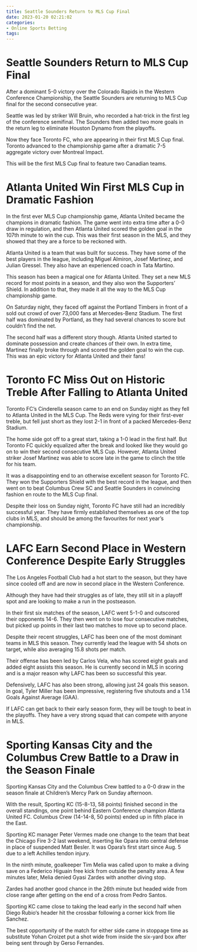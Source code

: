 ```yaml
---
title: Seattle Sounders Return to MLS Cup Final
date: 2023-01-20 02:21:02
categories:
- Online Sports Betting
tags:
---
```



#  Seattle Sounders Return to MLS Cup Final

After a dominant 5-0 victory over the Colorado Rapids in the Western Conference Championship, the Seattle Sounders are returning to MLS Cup final for the second consecutive year.

Seattle was led by striker Will Bruin, who recorded a hat-trick in the first leg of the conference semifinal. The Sounders then added two more goals in the return leg to eliminate Houston Dynamo from the playoffs.

Now they face Toronto FC, who are appearing in their first MLS Cup final. Toronto advanced to the championship game after a dramatic 7-5 aggregate victory over Montreal Impact.

This will be the first MLS Cup final to feature two Canadian teams.

#  Atlanta United Win First MLS Cup in Dramatic Fashion

In the first ever MLS Cup championship game, Atlanta United became the champions in dramatic fashion. The game went into extra time after a 0-0 draw in regulation, and then Atlanta United scored the golden goal in the 107th minute to win the cup. This was their first season in the MLS, and they showed that they are a force to be reckoned with.

Atlanta United is a team that was built for success. They have some of the best players in the league, including Miguel Almiron, Josef Martinez, and Julian Gressel. They also have an experienced coach in Tata Martino.

This season has been a magical one for Atlanta United. They set a new MLS record for most points in a season, and they also won the Supporters’ Shield. In addition to that, they made it all the way to the MLS Cup championship game.

On Saturday night, they faced off against the Portland Timbers in front of a sold out crowd of over 73,000 fans at Mercedes-Benz Stadium. The first half was dominated by Portland, as they had several chances to score but couldn’t find the net.

The second half was a different story though. Atlanta United started to dominate possession and create chances of their own. In extra time, Martinez finally broke through and scored the golden goal to win the cup. This was an epic victory for Atlanta United and their fans!

#  Toronto FC Miss Out on Historic Treble After Falling to Atlanta United

Toronto FC’s Cinderella season came to an end on Sunday night as they fell to Atlanta United in the MLS Cup. The Reds were vying for their first-ever treble, but fell just short as they lost 2-1 in front of a packed Mercedes-Benz Stadium.

The home side got off to a great start, taking a 1-0 lead in the first half. But Toronto FC quickly equalized after the break and looked like they would go on to win their second consecutive MLS Cup. However, Atlanta United striker Josef Martinez was able to score late in the game to clinch the title for his team.

It was a disappointing end to an otherwise excellent season for Toronto FC. They won the Supporters Shield with the best record in the league, and then went on to beat Columbus Crew SC and Seattle Sounders in convincing fashion en route to the MLS Cup final.

Despite their loss on Sunday night, Toronto FC have still had an incredibly successful year. They have firmly established themselves as one of the top clubs in MLS, and should be among the favourites for next year’s championship.

#  LAFC Earn Second Place in Western Conference Despite Early Struggles

The Los Angeles Football Club had a hot start to the season, but they have since cooled off and are now in second place in the Western Conference.

Although they have had their struggles as of late, they still sit in a playoff spot and are looking to make a run in the postseason.

In their first six matches of the season, LAFC went 5-1-0 and outscored their opponents 14-6. They then went on to lose four consecutive matches, but picked up points in their last two matches to move up to second place.

Despite their recent struggles, LAFC has been one of the most dominant teams in MLS this season. They currently lead the league with 54 shots on target, while also averaging 15.8 shots per match.

Their offense has been led by Carlos Vela, who has scored eight goals and added eight assists this season. He is currently second in MLS in scoring and is a major reason why LAFC has been so successful this year.

 Defensively, LAFC has also been strong, allowing just 24 goals this season. In goal, Tyler Miller has been impressive, registering five shutouts and a 1.14 Goals Against Average (GAA).

If LAFC can get back to their early season form, they will be tough to beat in the playoffs. They have a very strong squad that can compete with anyone in MLS.

#  Sporting Kansas City and the Columbus Crew Battle to a Draw in the Season Finale

 Sporting Kansas City and the Columbus Crew battled to a 0-0 draw in the season finale at Children’s Mercy Park on Sunday afternoon.

With the result, Sporting KC (15-8-13, 58 points) finished second in the overall standings, one point behind Eastern Conference champion Atlanta United FC. Columbus Crew (14-14-8, 50 points) ended up in fifth place in the East.

Sporting KC manager Peter Vermes made one change to the team that beat the Chicago Fire 3-2 last weekend, inserting Ike Opara into central defense in place of suspended Matt Besler. It was Opara’s first start since Aug. 5 due to a left Achilles tendon injury.

In the ninth minute, goalkeeper Tim Melia was called upon to make a diving save on a Federico Higuain free kick from outside the penalty area. A few minutes later, Melia denied Gyasi Zardes with another diving stop.

Zardes had another good chance in the 26th minute but headed wide from close range after getting on the end of a cross from Pedro Santos.

Sporting KC came close to taking the lead early in the second half when Diego Rubio‘s header hit the crossbar following a corner kick from Ilie Sanchez.

The best opportunity of the match for either side came in stoppage time as substitute Yohan Croizet put a shot wide from inside the six-yard box after being sent through by Gerso Fernandes.